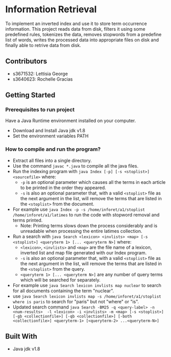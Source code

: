 # Information Retrieval

To implement an inverted index and use it to store term occurrence information. This project reads data from disk, filters it using some predefined rules, tokenizes the data, removes stopwords from a predefine list of words, writes the processed data into appropriate files on disk and finally able to retrive data from disk. 

## Contributors

- s3671532: Lettisia George
- s3640623: Rochelle Gracias

## Getting Started

### Prerequisites to run project

Have a Java Runtime environment installed on your computer.
- Download and Install Java jdk v1.8
- Set the environment variables PATH

### How to compile and run the program?

- Extract all files into a single directory.
- Use the command ```javac *.java``` to compile all the java files.
- Run the indexing program with ```java Index [-p] [-s <stoplist>] <sourcefile>``` where:
  - ```-p``` is an optional parameter which causes all the terms in each article to be printed in the order they appeared.
  - ```-s``` is also an optional parameter that, with a valid ```<stoplist>``` file as the next argument in the list, will remove the terms that are listed in the ```<stoplist>``` from the document.
- For example use ```java Index -p -s /home/inforet/a1/stoplist /home/inforet/a1/latimes``` to run the code with stopword removal and terms printed.
  - Note: Printing terms slows down the process considerably and is unreadable when processing the entire latimes collection.
- Run a search with ```java Search <lexicon> <invlists> <map> [-s <stoplist>] <queryterm 1> [... <queryterm N>]``` where:
  - ```<lexicon>```, ```<invlists>``` and  ```<map>``` are the file name of a lexicon, inverted list and map file generated with our Index program.
  - ```-s``` is also an optional parameter that, with a valid ```<stoplist>``` file as the next argument in the list, will remove the terms that are listed in the ```<stoplist>``` from the query.
  - ```<queryterm 1> [... <queryterm N>]``` are any number of query terms which will be searched for separately.
- For example use ```java Search lexicon invlists map nuclear``` to search for all documents containing the term "nuclear".
- use ```java Search lexicon invlists map -s /home/inforet/a1/stoplist where is paris``` to search for "paris" but not "where" or "is".
- Updated search command 
```java Search -BM25 -q <query-label> -n <num-results>  -l <lexicon> -i <invlists> -m <map> [-s <stoplist>] [-gb <collectionfile>] [-qb <collectionfile>] [-both <collectionfile>] <queryterm-1> [<queryterm-2> ...<queryterm-N>]```

## Built With

* Java jdk v1.8

